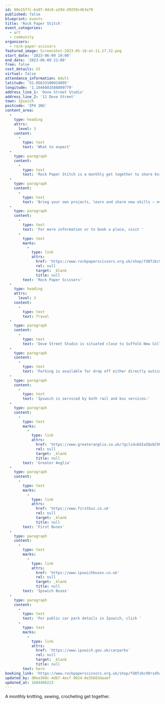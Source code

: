 ```yaml
---
id: 88e15f7c-6a97-4dc8-a29d-d9259cdb3e70
published: false
blueprint: events
title: 'Rock Paper Stitch'
event_categories:
  - art
  - community
organisers:
  - rock-paper-scissors
featured_image: Screenshot-2023-05-18-at-11.27.32.png
start_date: '2023-06-09 19:00'
end_date: '2023-06-09 21:00'
free: false
cost_details: £5
virtual: false
attendance_information: Adult
latitude: '52.05633100924095'
longitude: '1.1646683588809779'
address_line_1: 'Dove Street Studio'
address_line_2: '11 Dove Street'
town: Ipswich
postcode: 'IP4 1NG'
content_area:
  -
    type: heading
    attrs:
      level: 3
    content:
      -
        type: text
        text: 'What to expect'
  -
    type: paragraph
    content:
      -
        type: text
        text: 'Rock Paper Stitch is a monthly get together to share knitting, sewing, crocheting and any other needle crafts in a friendly supportive environment – with tea and cake!'
  -
    type: paragraph
    content:
      -
        type: text
        text: 'Bring your own projects, learn and share new skills – everyone welcome, from no experience to beginner to expert level.'
  -
    type: paragraph
    content:
      -
        type: text
        text: 'For more information or to book a place, visit '
      -
        type: text
        marks:
          -
            type: link
            attrs:
              href: 'https://www.rockpaperscissors.org.uk/shop/fd8fzbc99rsdha87nb5cllcghii1ow'
              rel: null
              target: _blank
              title: null
        text: 'Rock Paper Scissors'
  -
    type: heading
    attrs:
      level: 3
    content:
      -
        type: text
        text: Travel
  -
    type: paragraph
    content:
      -
        type: text
        text: 'Dove Street Studio is situated close to Suffolk New College, Ipswich.'
  -
    type: paragraph
    content:
      -
        type: text
        text: 'Parking is available for drop off either directly outside the studio or in the adjacent college car park (public use at weekends).'
  -
    type: paragraph
    content:
      -
        type: text
        text: 'Ipswich is serviced by both rail and bus services:'
  -
    type: paragraph
    content:
      -
        type: text
        marks:
          -
            type: link
            attrs:
              href: 'https://www.greateranglia.co.uk/?gclid=EAIaIQobChMI_N-609X-_gIVRZRoCR2gwQglEAAYASAAEgIcpvD_BwE'
              rel: null
              target: _blank
              title: null
        text: 'Greater Anglia'
  -
    type: paragraph
    content:
      -
        type: text
        marks:
          -
            type: link
            attrs:
              href: 'https://www.firstbus.co.uk'
              rel: null
              target: _blank
              title: null
        text: 'First Buses'
  -
    type: paragraph
    content:
      -
        type: text
        marks:
          -
            type: link
            attrs:
              href: 'https://www.ipswichbuses.co.uk'
              rel: null
              target: _blank
              title: null
        text: 'Ipswich Buses'
  -
    type: paragraph
    content:
      -
        type: text
        text: 'For public car park details in Ipswich, click '
      -
        type: text
        marks:
          -
            type: link
            attrs:
              href: 'https://www.ipswich.gov.uk/carparks'
              rel: null
              target: _blank
              title: null
        text: here
booking_link: 'https://www.rockpaperscissors.org.uk/shop/fd8fzbc99rsdha87nb5cllcghii1ow'
updated_by: d0ee360c-4db7-4ecf-9024-8e35603daaef
updated_at: 1684406223
---
```

A monthly knitting, sewing, crocheting get together.
